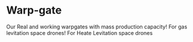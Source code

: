 # Warp-gate
Our Real and working warpgates with mass production capacity! For gas levitation space drones! For Heate Levitation space drones
